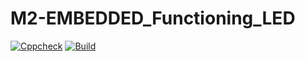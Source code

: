 # M2-EMBEDDED_Functioning_LED

[![Cppcheck](https://github.com/vishnukumar25/M2-EMBEDDED_Functioning_LED/actions/workflows/cppcheck.yml/badge.svg)](https://github.com/vishnukumar25/M2-EMBEDDED_Functioning_LED/actions/workflows/cppcheck.yml)
[![Build](https://github.com/vishnukumar25/M2-EMBEDDED_Functioning_LED/actions/workflows/compile.yml/badge.svg)](https://github.com/vishnukumar25/M2-EMBEDDED_Functioning_LED/actions/workflows/compile.yml)
